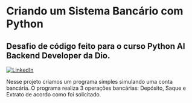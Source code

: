 # Criando um Sistema Bancário com Python
## Desafio de código feito para o curso Python AI Backend Developer da Dio.

[![LinkedIn](https://img.shields.io/badge/LinkedIn-000?style=for-the-badge&logo=linkedin&logoColor=0E76A8)](https://www.linkedin.com/in/pedro-henrique-matias/)


Nesse projeto criamos um programa simples simulando uma conta bancária. 
O programa realiza 3 operações bancárias: Depósito, Saque e Extrato de acordo como foi solicitado.
